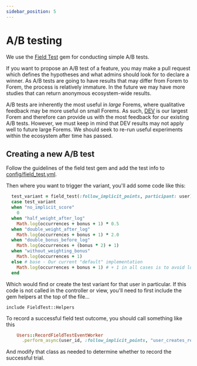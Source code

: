 ```yaml
---
sidebar_position: 5
---
```


# A/B testing

We use the [Field Test](https://github.com/ankane/field_test) gem for conducting
simple A/B tests.

If you want to propose an A/B test of a feature, you may make a pull request
which defines the hypotheses and what admins should look for to declare a
winner. As A/B tests are going to have results that may differ from Forem to
Forem, the process is relatively immature. In the future we may have more
studies that can return anonymous ecosystem-wide results.

A/B tests are inherently the most useful in _large_ Forems, where qualitative
feedback may be more useful on small Forems. As such, [DEV](https://dev.to) is
our largest Forem and therefore can provide us with the most feedback for our
existing A/B tests. However, we must keep in mind that DEV results may not apply
well to future large Forems. We should seek to re-run useful experiments within
the ecosystem after time has passed.

## Creating a new A/B test

Follow the guidelines of the field test gem and add the test info to
[config/field_test.yml](https://github.com/forem/forem/blob/main/config/field_test.yml).

Then where you want to trigger the variant, you'll add some code like this:

```ruby
  test_variant = field_test(:follow_implicit_points, participant: user)
  case test_variant
  when "no_implicit_score"
    0
  when "half_weight_after_log"
    Math.log(occurrences + bonus + 1) * 0.5
  when "double_weight_after_log"
    Math.log(occurrences + bonus + 1) * 2.0
  when "double_bonus_before_log"
    Math.log(occurrences + (bonus * 2) + 1)
  when "without_weighting_bonus"
    Math.log(occurrences + 1)
  else # base - Our current "default" implementation
    Math.log(occurrences + bonus + 1) # + 1 in all cases is to avoid log(0) => -infinity
  end
```

Which would find or create the test variant for that user in particular. If this
code is not called in the controller or view, you'll need to first include the
gem helpers at the top of the file...

```
include FieldTest::Helpers
```

To record a successful field test outcome, you should call something like this

```ruby
    Users::RecordFieldTestEventWorker
      .perform_async(user_id, :follow_implicit_points, "user_creates_reaction")
```

And modify that class as needed to determine whether to record the successful
trial.
